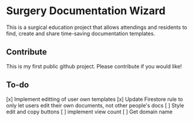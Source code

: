 # Surgery Documentation Wizard

This is a surgical education project that allows attendings and residents to find, create and share time-saving documentation templates.

## Contribute

This is my first public github project. Please contribute if you would like!

## To-do
[x] Implement editting of user own templates
[x] Update Firestore rule to only let users edit their own documents, not other people's docs
[ ] Style edit and copy buttons
[ ] implement view count
[ ] Get domain name

